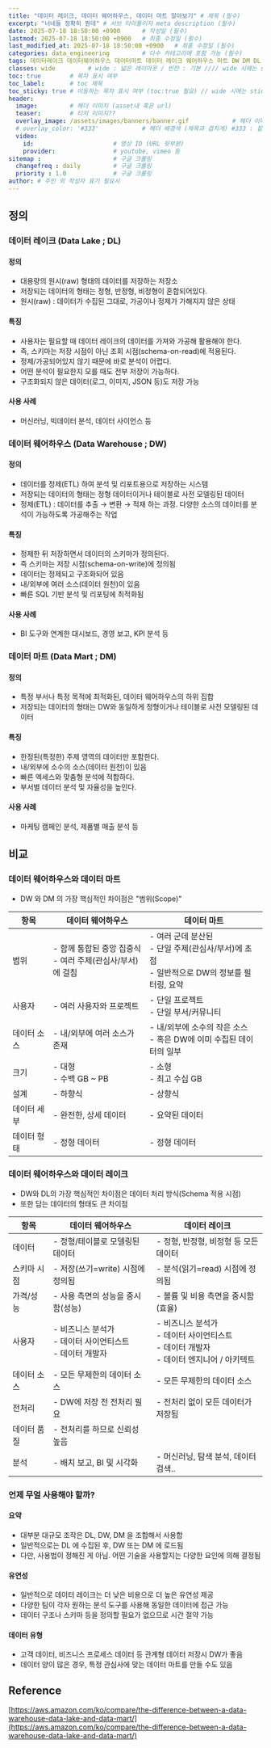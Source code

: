 ```yaml
---
title: "데이터 레이크, 데이터 웨어하우스, 데이터 마트 알아보기" # 제목 (필수)
excerpt: "너네들 정확히 뭔데" # 서브 타이틀이자 meta description (필수)
date: 2025-07-18 18:50:00 +0900      # 작성일 (필수)
lastmod: 2025-07-18 18:50:00 +0900   # 최종 수정일 (필수)
last_modified_at: 2025-07-18 18:50:00 +0900   # 최종 수정일 (필수)
categories: data_engineering         # 다수 카테고리에 포함 가능 (필수)
tags: 데이터레이크 데이터웨어하우스 데이터마트 데이터 레이크 웨어하우스 마트 DW DM DL data lake warehouse mart                     # 태그 복수개 가능 (필수)
classes: wide         # wide : 넓은 레이아웃 / 빈칸 : 기본 //// wide 시에는 sticky toc 불가
toc: true        # 목차 표시 여부
toc_label:       # toc 제목
toc_sticky: true # 이동하는 목차 표시 여부 (toc:true 필요) // wide 시에는 sticky toc 불가
header: 
  image:         # 헤더 이미지 (asset내 혹은 url)
  teaser:        # 티저 이미지??
  overlay_image: /assets/images/banners/banner.gif            # 헤더 이미지 (제목과 겹치게)
  # overlay_color: '#333'            # 헤더 배경색 (제목과 겹치게) #333 : 짙은 회색 (필수)
  video:
    id:                      # 영상 ID (URL 뒷부분)
    provider:                # youtube, vimeo 등
sitemap :                    # 구글 크롤링
  changefreq : daily         # 구글 크롤링
  priority : 1.0             # 구글 크롤링
author: # 주인 외 작성자 표기 필요시
---
```

<!--postNo: 20250718_001-->


## 정의  

### 데이터 레이크 (Data Lake ; DL)  

#### 정의  

- 대용량의 원시(raw) 형태의 데이터를 저장하는 저장소  
- 저장되는 데이터의 형태는 정형, 반정형, 비정형이 혼합되어있다.  
- 원시(raw) : 데이터가 수집된 그대로, 가공이나 정제가 가해지지 않은 상태  

#### 특징  

- 사용자는 필요할 때 데이터 레이크의 데이터를 가져와 가공해 활용해야 한다.  
- 즉, 스키마는 저장 시점이 아닌 조회 시점(schema-on-read)에 적용된다.  
- 정제/가공되어있지 않기 때문에 바로 분석이 어렵다.  
- 어떤 분석이 필요한지 모를 때도 전부 저장이 가능하다.  
- 구조화되지 않은 데이터(로그, 이미지, JSON 등)도 저장 가능  

#### 사용 사례  

- 머신러닝, 빅데이터 분석, 데이터 사이언스 등  

### 데이터 웨어하우스 (Data Warehouse ; DW)  

#### 정의  

- 데이터를 정제(ETL) 하여 분석 및 리포트용으로 저장하는 시스템  
- 저장되는 데이터의 형태는 정형 데이터이거나 테이블로 사전 모델링된 데이터  
- 정제(ETL) : 데이터를 추출 → 변환 → 적재 하는 과정.
  다양한 소스의 데이터를 분석이 가능하도록 가공해주는 작업  

#### 특징  

- 정제한 뒤 저장하면서 데이터의 스키마가 정의된다.  
- 즉 스키마는 저장 시점(schema-on-write)에 정의됨  
- 데이터는 정제되고 구조화되어 있음  
- 내/외부에 여러 소스(데이터 원천)이 있음  
- 빠른 SQL 기반 분석 및 리포팅에 최적화됨  

#### 사용 사례  

- BI 도구와 연계한 대시보드, 경영 보고, KPI 분석 등  

### 데이터 마트 (Data Mart ; DM)  

#### 정의  

- 특정 부서나 특정 목적에 최적화된, 데이터 웨어하우스의 하위 집합  
- 저장되는 데이터의 형태는 DW와 동일하게 정형이거나 테이블로 사전 모델링된 데이터  

#### 특징  

- 한정된(특정한) 주제 영역의 데이터만 포함한다.  
- 내/외부에 소수의 소스(데이터 원천)이 있음  
- 빠른 엑세스와 맞춤형 분석에 적합하다.  
- 부서별 데이터 분석 및 자율성을 높인다.  

#### 사용 사례  

- 마케팅 캠페인 분석, 제품별 매출 분석 등  


## 비교  

### 데이터 웨어하우스와 데이터 마트  

- DW 와 DM 의 가장 핵심적인 차이점은 "범위(Scope)"  

| 항목     | 데이터 웨어하우스                              | 데이터 마트                                                        |
| ------ | -------------------------------------- | ------------------------------------------------------------- |
| 범위     | - 함께 통합된 중앙 집중식<br>- 여러 주제(관심사/부서)에 걸침 | - 여러 군데 분산된<br>- 단일 주제(관심사/부서)에 초점<br>- 일반적으로 DW의 정보를 필터링, 요약 |
| 사용자    | - 여러 사용자와 프로젝트                         | - 단일 프로젝트<br>- 단일 부서/커뮤니티                                     |
| 데이터 소스 | - 내/외부에 여러 소스가 존재                      | - 내/외부에 소수의 작은 소스<br>- 혹은 DW에 이미 수집된 데이터의 일부                  |
| 크기     | - 대형<br>- 수백 GB ~ PB                   | - 소형<br>- 최고 수십 GB                                            |
| 설계     | - 하향식                                  | - 상향식                                                         |
| 데이터 세부 | - 완전한, 상세 데이터                          | - 요약된 데이터                                                     |
| 데이터 형태 | - 정형 데이터                               | - 정형 데이터                                                      |

### 데이터 웨어하우스와 데이터 레이크  

- DW와 DL의 가장 핵심적인 차이점은 데이터 처리 방식(Schema 적용 시점)  
- 또한 담는 데이터의 형태도 큰 차이점  

| 항목     | 데이터 웨어하우스                               | 데이터 레이크                                                      |
| ------ | --------------------------------------- | ------------------------------------------------------------ |
| 데이터    | - 정형/테이블로 모델링된 데이터                      | - 정형, 반정형, 비정형 등 모든 데이터                                      |
| 스키마 시점 | - 저장(쓰기=write)  시점에 정의됨                 | - 분석(읽기=read) 시점에 정의됨                                        |
| 가격/성능  | - 사용 측면의 성능을 중시함(성능)                    | - 볼륨 및 비용 측면을 중시함(효율)                                        |
| 사용자    | - 비즈니스 분석가<br>- 데이터 사이언티스트<br>- 데이터 개발자 | - 비즈니스 분석가<br>- 데이터 사이언티스트<br>- 데이터 개발자<br>- 데이터 엔지니어 / 아키텍트 |
| 데이터 소스 | - 모든 무제한의 데이터 소스                        | - 모든 무제한의 데이터 소스                                             |
| 전처리    | - DW에 저장 전 전처리 필요                       | - 전처리 없이 모든 데이터가 저장됨                                         |
| 데이터 품질 | - 전처리를 하므로 신뢰성 높음                       |                                                              |
| 분석     | - 배치 보고, BI 및 시각화                       | - 머신러닝, 탐색 분석, 데이터 검색..                                      |

### 언제 무얼 사용해야 할까?  

#### 요약  

- 대부분 대규모 조작은 DL, DW, DM 을 조합해서 사용합
- 일반적으로는 DL 에 수집된 후, DW 또는 DM 에 로드됨  
- 다만, 사용법이 정해진 게 아님. 어떤 기술을 사용할지는 다양한 요인에 의해 결정됨  


#### 유연성  

- 일반적으로 데이터 레이크는 더 낮은 비용으로 더 높은 유연성 제공  
- 다양한 팀이 각자 원하는 분석 도구를 사용해 동일한 데이터에 접근 가능  
- 데이터 구조나 스키마 등을 정의할 필요가 없으므로 시간 절약 가능  

#### 데이터 유형  

- 고객 데이터, 비즈니스 프로세스 데이터 등 관계형 데이터 저장시 DW가 좋음  
- 데이터 양이 많은 경우, 특정 관심사에 맞는 데이터 마트를 만들 수도 있음  

## Reference  

[https://aws.amazon.com/ko/compare/the-difference-between-a-data-warehouse-data-lake-and-data-mart/](https://aws.amazon.com/ko/compare/the-difference-between-a-data-warehouse-data-lake-and-data-mart/)  
